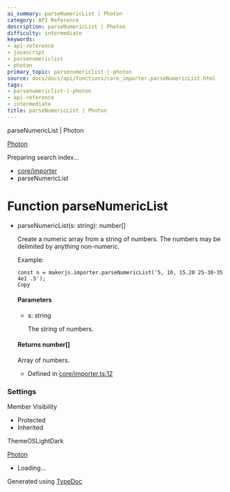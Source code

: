 ```yaml
---
ai_summary: parseNumericList | Photon
category: API Reference
description: parseNumericList | Photon
difficulty: intermediate
keywords:
- api-reference
- javascript
- parsenumericlist
- photon
primary_topic: parsenumericlist-|-photon
source: docs/docs/api/functions/core_importer.parseNumericList.html
tags:
- parsenumericlist-|-photon
- api-reference
- intermediate
title: parseNumericList | Photon
---
```

parseNumericList | Photon

[Photon](../index.md)




Preparing search index...

* [core/importer](../modules/core_importer.md)
* parseNumericList

# Function parseNumericList

* parseNumericList(s: string): number[]

  Create a numeric array from a string of numbers. The numbers may be delimited by anything non-numeric.

  Example:

  ```
  const n = makerjs.importer.parseNumericList('5, 10, 15.20 25-30-35 4e1 .5');
  Copy
  ```

  #### Parameters

  + s: string

    The string of numbers.

  #### Returns number[]

  Array of numbers.

  + Defined in [core/importer.ts:12](https://github.com/mwhite454/photon/blob/main/packages/photon/src/core/importer.ts#L12)

### Settings

Member Visibility

* Protected
* Inherited

ThemeOSLightDark

[Photon](../index.md)

* Loading...

Generated using [TypeDoc](https://typedoc.org/)

